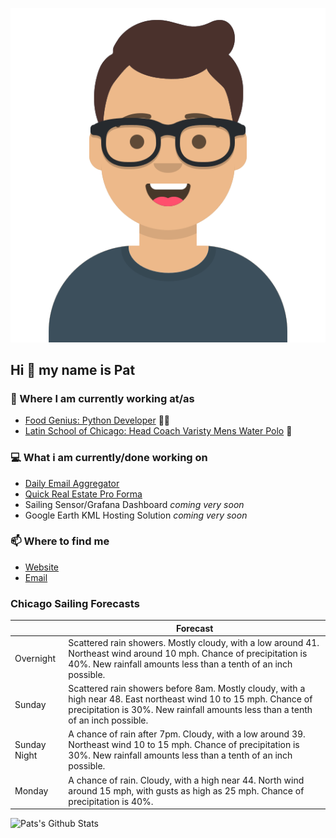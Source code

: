 [![Social banner for p-j-falconer](https://raw.githubusercontent.com/P-J-FALCONER/P-J-FALCONER/master/assets/avataaars.svg)](https://patfalconer.com/)
## Hi :wave: my name is Pat

### 💼 Where I am currently working at/as
- [Food Genius: Python Developer](https://getfoodgenius.com/) 🍔🐍
- [Latin School of Chicago: Head Coach Varisty Mens Water Polo](https://www.latinschool.org/) 🤽


### 💻 What i am currently/done working on
 - [Daily Email Aggregator](https://github.com/P-J-FALCONER/dott_daily_mail)
 - [Quick Real Estate Pro Forma](https://github.com/P-J-FALCONER/henry)
 - Sailing Sensor/Grafana Dashboard *coming very soon*
 - Google Earth KML Hosting Solution *coming very soon*

### 📫 Where to find me
 - [Website](https://patfalconer.com/)
 - [Email](mailto:patrick.j.falconer@gmail.com)


### Chicago Sailing Forecasts
|   | Forecast  |
|---|---|
| Overnight | Scattered rain showers. Mostly cloudy, with a low around 41. Northeast wind around 10 mph. Chance of precipitation is 40%. New rainfall amounts less than a tenth of an inch possible. |
| Sunday | Scattered rain showers before 8am. Mostly cloudy, with a high near 48. East northeast wind 10 to 15 mph. Chance of precipitation is 30%. New rainfall amounts less than a tenth of an inch possible. |
| Sunday Night | A chance of rain after 7pm. Cloudy, with a low around 39. Northeast wind 10 to 15 mph. Chance of precipitation is 30%. New rainfall amounts less than a tenth of an inch possible. |
| Monday | A chance of rain. Cloudy, with a high near 44. North wind around 15 mph, with gusts as high as 25 mph. Chance of precipitation is 40%. |

![Pats's Github Stats](https://github-readme-stats.vercel.app/api?username=p-j-falconer&show_icons=true&theme=radical)
